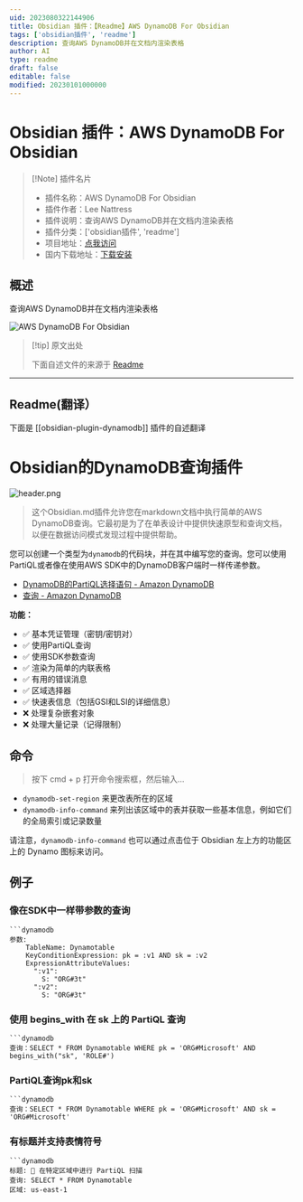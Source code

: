 ```yaml
---
uid: 2023080322144906
title: Obsidian 插件：【Readme】AWS DynamoDB For Obsidian
tags: ['obsidian插件', 'readme']
description: 查询AWS DynamoDB并在文档内渲染表格
author: AI
type: readme
draft: false
editable: false
modified: 20230101000000
---
```


# Obsidian 插件：AWS DynamoDB For Obsidian

> [!Note] 插件名片
> - 插件名称：AWS DynamoDB For Obsidian
> - 插件作者：Lee Nattress
> - 插件说明：查询AWS DynamoDB并在文档内渲染表格
> - 插件分类：['obsidian插件', 'readme']
> - 项目地址：[点我访问](https://github.com/leenattress/obsidian-plugin-dynamodb)
> - 国内下载地址：[下载安装](https://pkmer.cn/products/plugin/pluginMarket/?obsidian-plugin-dynamodb)

## 概述

查询AWS DynamoDB并在文档内渲染表格

![AWS DynamoDB For Obsidian](https://cdn.pkmer.cn/covers/obsidian-plugin-dynamodb.png!pkmer)

> [!tip] 原文出处
> 
>下面自述文件的来源于 [Readme](https://ghproxy.net/https://raw.githubusercontent.com/leenattress/obsidian-plugin-dynamodb/main/README.md)
> 

---

## Readme(翻译）

下面是 [[obsidian-plugin-dynamodb]] 插件的自述翻译


# Obsidian的DynamoDB查询插件

![header.png](header.png)

> 这个Obsidian.md插件允许您在markdown文档中执行简单的AWS DynamoDB查询。它最初是为了在单表设计中提供快速原型和查询文档，以便在数据访问模式发现过程中提供帮助。

您可以创建一个类型为`dynamodb`的代码块，并在其中编写您的查询。您可以使用PartiQL或者像在使用AWS SDK中的DynamoDB客户端时一样传递参数。

- [DynamoDB的PartiQL选择语句 - Amazon DynamoDB](https://docs.aws.amazon.com/amazondynamodb/latest/developerguide/ql-reference.select.html)
- [查询 - Amazon DynamoDB](https://docs.aws.amazon.com/amazondynamodb/latest/APIReference/API_Query.html)

**功能：**
- ✅ 基本凭证管理（密钥/密钥对）
- ✅ 使用PartiQL查询
- ✅ 使用SDK参数查询
- ✅ 渲染为简单的内联表格
- ✅ 有用的错误消息
- ✅ 区域选择器
- ✅ 快速表信息（包括GSI和LSI的详细信息）
- ❌ 处理复杂嵌套对象
- ❌ 处理大量记录（记得限制）

## 命令

> 按下 cmd + p 打开命令搜索框，然后输入...

- `dynamodb-set-region` 来更改表所在的区域
- `dynamodb-info-command` 来列出该区域中的表并获取一些基本信息，例如它们的全局索引或记录数量

请注意，`dynamodb-info-command` 也可以通过点击位于 Obsidian 左上方的功能区上的 Dynamo 图标来访问。

## 例子

### 像在SDK中一样带参数的查询
```
```dynamodb
参数:
	TableName: Dynamotable
	KeyConditionExpression: pk = :v1 AND sk = :v2
	ExpressionAttributeValues:
	  ":v1":
	    S: "ORG#3t"
	  ":v2":
	    S: "ORG#3t"
```

### 使用 begins_with 在 sk 上的 PartiQL 查询
```
```dynamodb
查询：SELECT * FROM Dynamotable WHERE pk = 'ORG#Microsoft' AND begins_with("sk", 'ROLE#') 
```

### PartiQL查询pk和sk
```
```dynamodb
查询：SELECT * FROM Dynamotable WHERE pk = 'ORG#Microsoft' AND sk = 'ORG#Microsoft'
```

### 有标题并支持表情符号
```
```dynamodb
标题: 🍏 在特定区域中进行 PartiQL 扫描
查询: SELECT * FROM Dynamotable
区域: us-east-1
```




